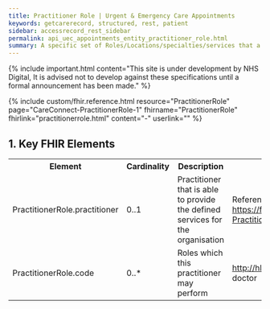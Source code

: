 ```yaml
---
title: Practitioner Role | Urgent & Emergency Care Appointments
keywords: getcarerecord, structured, rest, patient
sidebar: accessrecord_rest_sidebar
permalink: api_uec_appointments_entity_practitioner_role.html
summary: A specific set of Roles/Locations/specialties/services that a practitioner may perform at an organization for a period of time.
---
```


{% include important.html content="This site is under development by NHS Digital, It is advised not to develop against these specifications until a formal announcement has been made." %}

{% include custom/fhir.reference.html resource="PractitionerRole" page="CareConnect-PractitionerRole-1" fhirname="PractitionerRole" fhirlink="practitionerrole.html" content="-" userlink="" %}

## 1. Key FHIR Elements ##

<table>
<tr>
<th>Element</th>
<th>Cardinality</th>
<th>Description</th>
<th>Example value(s)</th>
</tr>
<tr>
<td>PractitionerRole.practitioner</td><td>0..1</td><td>Practitioner that is able to provide the defined services for the organisation</td><td>Reference <a href="https://fhir.hl7.org.uk/STU3/StructureDefinition/CareConnect-Practitioner-1" target="_blank">https://fhir.hl7.org.uk/STU3/StructureDefinition/CareConnect-Practitioner-1</a></td>
</tr>
<tr>
<td>PractitionerRole.code</td><td>0..*</td><td>Roles which this practitioner may perform</td><td><a href="http://hl7.org/fhir/stu3/valueset-practitioner-role.html" target="_blank">http://hl7.org/fhir/stu3/valueset-practitioner-role.html</a> e.g. doctor</td>
</tr>
</table>